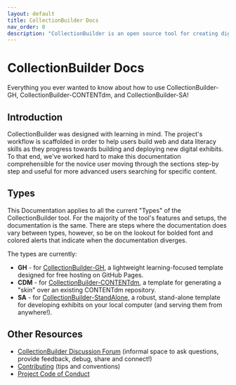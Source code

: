 ```yaml
---
layout: default
title: CollectionBuilder Docs
nav_order: 0
description: "CollectionBuilder is an open source tool for creating digital collection and exhibit websites that are driven by metadata and powered by modern static web technology."
---
```


# CollectionBuilder Docs

Everything you ever wanted to know about how to use CollectionBuilder-GH, CollectionBuilder-CONTENTdm, and CollectionBuilder-SA!

## Introduction

CollectionBuilder was designed with learning in mind. The project's workflow is scaffolded in order to help users  build web and data literacy skills as they progress towards building and deploying new digital exhibits. To that end, we've worked hard to make this documentation comprehensible for the novice user moving through the sections step-by step and useful for more advanced users searching for specific content.

## Types

This Documentation applies to all the current "Types" of the CollectionBuilder tool. 
For the majority of the tool's features and setups, the documentation is the same. 
There are steps where the documentation does vary between types, however, so be on the lookout for bolded font and colored alerts that indicate when the documentation diverges. 

The types are currently: 

- **GH** - for [CollectionBuilder-GH](https://github.com/CollectionBuilder/collectionbuilder-gh), a lightweight learning-focused template designed for free hosting on GitHub Pages.
- **CDM** - for [CollectionBuilder-CONTENTdm](https://github.com/CollectionBuilder/collectionbuilder-contentdm), a template for generating a "skin" over an existing CONTENTdm repository.
- **SA** - for [CollectionBuilder-StandAlone](https://github.com/CollectionBuilder/collectionbuilder-sa), a robust, stand-alone template for developing exhibits on your local computer (and serving them from anywhere!).

## Other Resources

- [CollectionBuilder Discussion Forum](https://github.com/CollectionBuilder/collectionbuilder.github.io/discussions) (informal space to ask questions, provide feedback, debug, share and connect!)
- [Contributing](https://github.com/CollectionBuilder/collectionbuilder.github.io/blob/main/CONTRIBUTING.md) (tips and conventions)
- [Project Code of Conduct](https://github.com/CollectionBuilder/collectionbuilder.github.io/blob/main/CODE_OF_CONDUCT.md)
